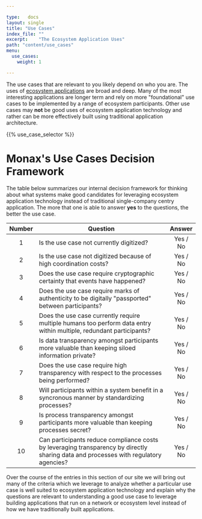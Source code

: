 ```yaml
---

type:   docs
layout: single
title: "Use Cases"
index_file: ""
excerpt:    "The Ecosystem Application Uses"
path: "content/use_cases"
menu:
  use_cases:
    weight: 1

---
```


The use cases that are relevant to you likely depend on who you are. The uses of [ecosystem applications](/explainers/ecosystem_applications) are broad and deep. Many of the most interesting applications are longer term and rely on more "foundational" use cases to be implemented by a range of ecosystem participants. Other use cases may **not** be good uses of ecosystem application technology and rather can be more effectively built using traditional application architecture.

{{% use_case_selector %}}

# Monax's Use Cases Decision Framework

The table below summarizes our internal decision framework for thinking about what systems make good candidates for leveraging ecosystem application technology instead of traditional single-company centry application. The more that one is able to answer **yes** to the questions, the better the use case.

| Number | Question | Answer |
|:---:|---|:---:|
| 1 | Is the use case not currently digitized? | Yes / No |
| 2 | Is the use case not digitized because of high coordination costs? | Yes / No |
| 3 | Does the use case require cryptographic certainty that events have happened? | Yes / No |
| 4 | Does the use case require marks of authenticity to be digitally "passported" between participants? | Yes / No |
| 5 | Does the use case currently require multiple humans too perform data entry within multiple, redundant participants? | Yes / No |
| 6 | Is data transparency amongst participants more valuable than keeping siloed information private? | Yes / No |
| 7 | Does the use case require high transparency with respect to the processes being performed? | Yes / No |
| 8 | Will participants within a system benefit in a syncronous manner by standardizing processes? | Yes / No |
| 9 | Is process transparency amongst participants more valuable than keeping processes secret? | Yes / No |
| 10 | Can participants reduce compliance costs by leveraging transparency by directly sharing data and processes with regulatory agencies? | Yes / No |

Over the course of the entries in this section of our site we will bring out many of the criteria which we leverage to analyze whether a particular use case is well suited to ecosystem application technology and explain why the questions are relevant to understanding a good use case to leverage building applications that run on a network or ecosystem level instead of how we have traditionally built applications.
